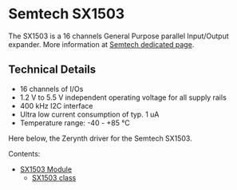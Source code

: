# Semtech SX1503

The SX1503 is a 16 channels General Purpose parallel Input/Output expander.
More information at [Semtech dedicated page](http://www.semtech.com/io-expanders/sx1503/).

## Technical Details


* 16 channels of I/Os
* 1.2 V to 5.5 V independent operating voltage for all supply rails
* 400 kHz I2C interface
* Ultra low current consumption of typ. 1 uA
* Temperature range: -40 - +85 °C

Here below, the Zerynth driver for the Semtech SX1503.

Contents:


* [SX1503 Module](https://docs.zerynth.com/latest/official/lib.semtech.sx1503/docs/official_lib.semtech.sx1503_sx1503.html)
    * [SX1503 class](https://docs.zerynth.com/latest/official/lib.semtech.sx1503/docs/official_lib.semtech.sx1503_sx1503.html#sx1503-class)
